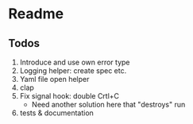 # Readme

## Todos

1. Introduce and use own error type
2. Logging helper: create spec etc.
3. Yaml file open helper
4. clap
5. Fix signal hook: double Crtl+C
    * Need another solution here that "destroys" run
6. tests & documentation
